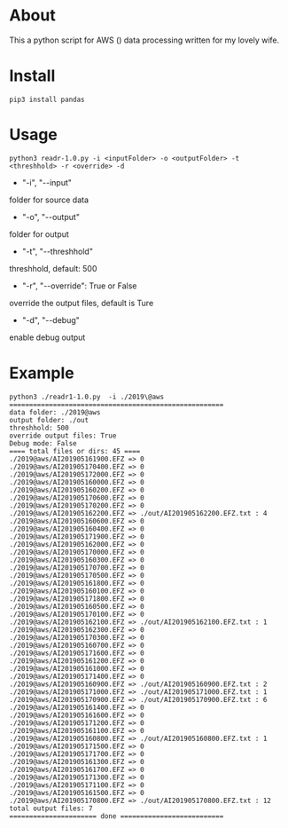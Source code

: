 # About
This a python script for AWS () data processing written for my lovely wife.

# Install
```
pip3 install pandas
```

# Usage
```
python3 readr-1.0.py -i <inputFolder> -o <outputFolder> -t <threshhold> -r <override> -d
```

* "-i", "--input"

folder for source data

* "-o", "--output"

folder for output

* "-t", "--threshhold"

threshhold, default: 500

* "-r", "--override": True or False

override the output files, default is Ture

* "-d", "--debug"

enable debug output

# Example
```
python3 ./readr1-1.0.py  -i ./2019\@aws
======================================================
data folder: ./2019@aws
output folder: ./out
threshhold: 500
override output files: True
Debug mode: False
==== total files or dirs: 45 ====
./2019@aws/AI201905161900.EFZ => 0
./2019@aws/AI201905170400.EFZ => 0
./2019@aws/AI201905172000.EFZ => 0
./2019@aws/AI201905160000.EFZ => 0
./2019@aws/AI201905160200.EFZ => 0
./2019@aws/AI201905170600.EFZ => 0
./2019@aws/AI201905170200.EFZ => 0
./2019@aws/AI201905162200.EFZ => ./out/AI201905162200.EFZ.txt : 4
./2019@aws/AI201905160600.EFZ => 0
./2019@aws/AI201905160400.EFZ => 0
./2019@aws/AI201905171900.EFZ => 0
./2019@aws/AI201905162000.EFZ => 0
./2019@aws/AI201905170000.EFZ => 0
./2019@aws/AI201905160300.EFZ => 0
./2019@aws/AI201905170700.EFZ => 0
./2019@aws/AI201905170500.EFZ => 0
./2019@aws/AI201905161800.EFZ => 0
./2019@aws/AI201905160100.EFZ => 0
./2019@aws/AI201905171800.EFZ => 0
./2019@aws/AI201905160500.EFZ => 0
./2019@aws/AI201905170100.EFZ => 0
./2019@aws/AI201905162100.EFZ => ./out/AI201905162100.EFZ.txt : 1
./2019@aws/AI201905162300.EFZ => 0
./2019@aws/AI201905170300.EFZ => 0
./2019@aws/AI201905160700.EFZ => 0
./2019@aws/AI201905171600.EFZ => 0
./2019@aws/AI201905161200.EFZ => 0
./2019@aws/AI201905161000.EFZ => 0
./2019@aws/AI201905171400.EFZ => 0
./2019@aws/AI201905160900.EFZ => ./out/AI201905160900.EFZ.txt : 2
./2019@aws/AI201905171000.EFZ => ./out/AI201905171000.EFZ.txt : 1
./2019@aws/AI201905170900.EFZ => ./out/AI201905170900.EFZ.txt : 6
./2019@aws/AI201905161400.EFZ => 0
./2019@aws/AI201905161600.EFZ => 0
./2019@aws/AI201905171200.EFZ => 0
./2019@aws/AI201905161100.EFZ => 0
./2019@aws/AI201905160800.EFZ => ./out/AI201905160800.EFZ.txt : 1
./2019@aws/AI201905171500.EFZ => 0
./2019@aws/AI201905171700.EFZ => 0
./2019@aws/AI201905161300.EFZ => 0
./2019@aws/AI201905161700.EFZ => 0
./2019@aws/AI201905171300.EFZ => 0
./2019@aws/AI201905171100.EFZ => 0
./2019@aws/AI201905161500.EFZ => 0
./2019@aws/AI201905170800.EFZ => ./out/AI201905170800.EFZ.txt : 12
total output files: 7
====================== done ==========================
```